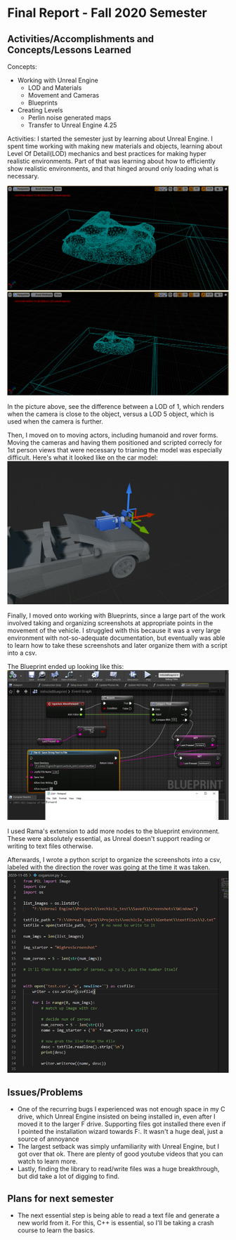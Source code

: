 # Final Report - Fall 2020 Semester #

## Activities/Accomplishments and Concepts/Lessons Learned ##
Concepts:
- Working with Unreal Engine
    - LOD and Materials
    - Movement and Cameras
    - Blueprints
- Creating Levels
    - Perlin noise generated maps
    - Transfer to Unreal Engine 4.25

Activities:
I started the semester just by learning about Unreal Engine. I spent time working with making new materials and 
objects, learning about Level Of Detail(LOD) mechanics and best practices for making hyper realistic environments. Part of that was learning about how to efficiently show realistic environments, and that hinged around only loading what is necessary.

![LOD 1](lod1Rock.png)
![LOD 5](lod5rock.png)

In the picture above, see the difference between a LOD of 1, which renders when the camera is close to the object, versus a LOD 5 object, which is used when the camera is further. 

Then, I moved on to moving actors, including humanoid and rover forms. Moving the cameras and having them positioned and scripted correcly for 1st person views that were necessary to trianing the model was especially difficult. Here's what it looked like on the car model:
![](vehicle-cam.png)

Finally, I moved onto working with Blueprints, since a large part of the work involved taking and organizing screenshots at appropriate points in the movement of the vehicle. I struggled with this because it was a very large environment with not-so-adequate documentation, but eventually was able to learn how to take these screenshots and later organize them with a script into a csv. 

The Blueprint ended up looking like this:
![](full-logging.png)

I used Rama's extension to add more nodes to the blueprint environment. These were absolutely essential, as Unreal doesn't support reading or writing to text files otherwise. 

Afterwards, I wrote a python script to organize the screenshots into a csv, labeled with the direction the rover was going at the time it was taken. 
![](py-script.png)

## Issues/Problems
- One of the recurring bugs I experienced was not enough space in my C drive, which Unreal Engine insisted on being installed in, even after I moved it to the larger F drive. Supporting files got installed there even if I pointed the installation wizard towards F:. It wasn't a huge deal, just a source of annoyance
- The largest setback was simply unfamiliarity with Unreal Engine, but I got over that ok. There are plenty of good youtube videos that you can watch to learn more. 
- Lastly, finding the library to read/write files was a huge breakthrough, but did take a lot of digging to find. 

## Plans for next semester
- The next essential step is being able to read a text file and generate a new world from it. For this, C++ is essential, so I'll be taking a crash course to learn the basics. 
